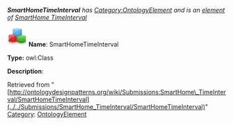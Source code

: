 ___SmartHomeTimeInterval__ has [Category:OntologyElement](../../Category/OntologyElement "Category:OntologyElement") and is an [element of](../../Property/ElementOf "Property:ElementOf") [SmartHome TimeInterval](../../Submissions/SmartHome_TimeInterval "Submissions:SmartHome TimeInterval")_


  




[![Class](../../images/thumb/2/27/Class.gif/45px-Class.gif)](../../Image/Class.gif "Class")
__Name__: SmartHomeTimeInterval 


__Type:__ owl:Class 


__Description__: 





Retrieved from "[http://ontologydesignpatterns.org/wiki/Submissions:SmartHome\_TimeInterval/SmartHomeTimeInterval](../../Submissions/SmartHome_TimeInterval/SmartHomeTimeInterval)"
 [Category](http://ontologydesignpatterns.org/wiki/Special:Categories "Special:Categories"): [OntologyElement](../../Category/OntologyElement "Category:OntologyElement")